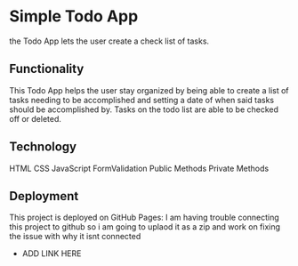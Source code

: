# Simple Todo App

the Todo App lets the user create a check list of tasks.

## Functionality

This Todo App helps the user stay organized by being able to create a list of tasks needing to be accomplished and setting a date of when said tasks should be accomplished by. Tasks on the todo list are able to be checked off or deleted.

## Technology

HTML
CSS
JavaScript
FormValidation
Public Methods
Private Methods

## Deployment

This project is deployed on GitHub Pages:
I am having trouble connecting this project to github so i am going to uplaod it as a zip and work on fixing the issue with why it isnt connected
- ADD LINK HERE
